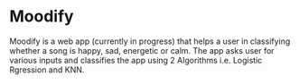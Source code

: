 # Moodify
Moodify is a web app (currently in progress) that helps a user in classifying whether a song is happy, sad, energetic or calm. The app asks user for various inputs and classifies the app using 2 Algorithms i.e. Logistic Rgression and KNN.

